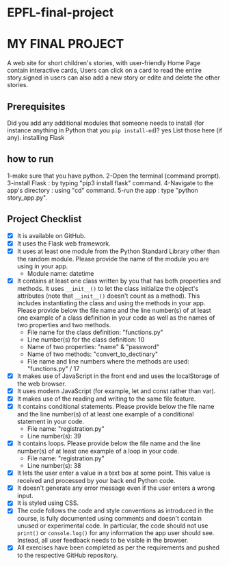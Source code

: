 # EPFL-final-project
# MY FINAL PROJECT
 A web site for short children's stories, with user-friendly Home Page contain interactive cards, Users can click on a card to read the entire story.signed in users can also add a new story or edite and delete the other stories.

## Prerequisites
Did you add any additional modules that someone needs to install (for instance anything in Python that you `pip install-ed`)?  yes
List those here (if any).
installing Flask 

## how to run
1-make sure that you have python.
2-Open the terminal (command prompt).
3-install Flask : by typing "pip3 install flask" command.
4-Navigate to the app's directory : using "cd" command.
5-run the app :  type "python story_app.py".

## Project Checklist
- [x] It is available on GitHub.
- [x] It uses the Flask web framework.
- [x] It uses at least one module from the Python Standard Library other than the random module.
  Please provide the name of the module you are using in your app.
  - Module name: datetime
- [x] It contains at least one class written by you that has both properties and methods. It uses `__init__()` to let the class initialize the object's attributes (note that  `__init__()` doesn't count as a method). This includes instantiating the class and using the methods in your app. Please provide below the file name and the line number(s) of at least one example of a class definition in your code as well as the names of two properties and two methods.
  - File name for the class definition: "functions.py"
  - Line number(s) for the class definition: 10
  - Name of two properties: "name" & "password"
  - Name of two methods: "convert_to_dectinary"
  - File name and line numbers where the methods are used: "functions.py" / 17
- [x] It makes use of JavaScript in the front end and uses the localStorage of the web browser.
- [x] It uses modern JavaScript (for example, let and const rather than var).
- [x] It makes use of the reading and writing to the same file feature.
- [x] It contains conditional statements. Please provide below the file name and the line number(s) of at least
  one example of a conditional statement in your code.
  - File name: "registration.py"
  - Line number(s): 39
- [x] It contains loops. Please provide below the file name and the line number(s) of at least
  one example of a loop in your code.
  - File name: "registration.py"
  - Line number(s): 38
- [x] It lets the user enter a value in a text box at some point.
  This value is received and processed by your back end Python code.
- [x] It doesn't generate any error message even if the user enters a wrong input.
- [x] It is styled using CSS.
- [x] The code follows the code and style conventions as introduced in the course, is fully documented using comments and doesn't contain unused or experimental code. 
  In particular, the code should not use `print()` or `console.log()` for any information the app user should see. Instead, all user feedback needs to be visible in the browser.  
- [x] All exercises have been completed as per the requirements and pushed to the respective GitHub repository.